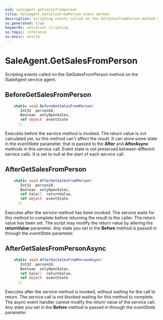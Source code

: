 ```yaml
---
uid: saleagent-getsalesfromperson
title: SaleAgent.GetSalesFromPerson event method
description: Scripting events called on the GetSalesFromPerson method on the SaleAgent service agent.
so.generated: true
keywords: netserver scripting
so.topic: reference
so.envir: onsite
---
```

# SaleAgent.GetSalesFromPerson

Scripting events called on the <see cref='M:ISaleAgent.GetSalesFromPerson'>GetSalesFromPerson</see> method on the <see cref='ISaleAgent'>ISaleAgent</see>  service agent.

## BeforeGetSalesFromPerson
```cs
    static void BeforeGetSalesFromPerson(
       Int32  personId,
       Boolean  onlyOpenSales,
       ref object  eventState
      );
```
Executes before the service method is invoked.
The return value is not calculated yet, so this method can't affect the result.
It can store some state in the *eventState* parameter, that is passed to the **After** and **AfterAsync** methods in this service call.
Event state is not preserved between different service calls. It is set to null at the start of each service call.
## AfterGetSalesFromPerson
```cs
    static void AfterGetSalesFromPerson(
       Int32  personId,
       Boolean  onlyOpenSales,
       ref Sale[]  returnValue,
       ref object  eventState
      );
```
Executes after the service method has been invoked. The service waits for this method to complete before returning the result to the caller.
The return value has been set. The script may modify the return value by altering the **returnValue** parameter.
Any state you set in the **Before** method is passed in through the *eventState* parameter.
## AfterGetSalesFromPersonAsync
```cs
    static void AfterGetSalesFromPersonAsync(
       Int32  personId,
       Boolean  onlyOpenSales,
       ref Sale[]  returnValue,
       ref object  eventState
      );
```
Executes after the service method is invoked, without waiting for the call to return.
The service call is not blocked waiting for this method to complete.
The async event handler cannot modify the return value of the service call.
Any state you set in the **Before** method is passed in through the *eventState* parameter.

